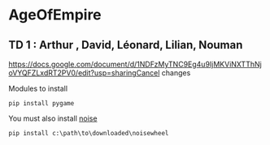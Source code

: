 # AgeOfEmpire


## TD 1 : Arthur , David, Léonard, Lilian, Nouman 

https://docs.google.com/document/d/1NDFzMyTNC9Eg4u9IjMKViNXTThNjoVYQFZLxdRT2PV0/edit?usp=sharingCancel changes

Modules to install
```
pip install pygame
```
You must also install [noise](https://www.lfd.uci.edu/~gohlke/pythonlibs/#noise)

```
pip install c:\path\to\downloaded\noisewheel
```

